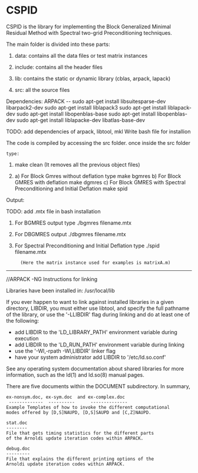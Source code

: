 # CSPID
CSPID is the library for implementing the Block Generalized Minimal Residual Method with Spectral two-grid Preconditioning techniques. 

The main folder is divided into these parts: 

1. data: contains all the data files or test matrix instances

2. include: contains all the header files

3. lib: contains the static or dynamic library (cblas, arpack, lapack)

4. src: all the source files 
 
Dependencies: ARPACK -- sudo apt-get install libsuitesparse-dev libarpack2-dev 
                        sudo apt-get install liblapack3
                        sudo apt-get install liblapack-dev
                        sudo apt-get install libopenblas-base
                        sudo apt-get install libopenblas-dev
                        sudo apt-get install liblapacke-dev libatlas-base-dev 
     
TODO:                   add dependencies of arpack, libtool, mkl
                        Write bash file for installion                   
                       
The code is compiled by accessing the src folder. 
once inside the src folder 
   
    type: 
  
  1) make clean (It removes all the previous object files)  
  
  2)  a) For Block Gmres without deflation type 
        make bgmres
      b) For Block GMRES with deflation
        make dgmres
      c) For Block GMRES with Spectral Preconditioning and Initial Deflation
         make spid
 
  Output: 
     
TODO: add .mtx file in bash installation 

 1) For BGMRES output type 
    ./bgmres filename.mtx 
 2) For DBGMRES output
    ./dbgmres filename.mtx
 3) For Spectral Preconditioning and Initial Deflation type 
    ./spid filename.mtx
 
          (Here the matrix instance used for examples is matrixA.m)


----------------------------------------------------------------------
//ARPACK -NG Instructions for linking

Libraries have been installed in:
   /usr/local/lib

If you ever happen to want to link against installed libraries
in a given directory, LIBDIR, you must either use libtool, and
specify the full pathname of the library, or use the '-LLIBDIR'
flag during linking and do at least one of the following:
   - add LIBDIR to the 'LD_LIBRARY_PATH' environment variable
     during execution
   - add LIBDIR to the 'LD_RUN_PATH' environment variable
     during linking
   - use the '-Wl,-rpath -Wl,LIBDIR' linker flag
   - have your system administrator add LIBDIR to '/etc/ld.so.conf'

See any operating system documentation about shared libraries for
more information, such as the ld(1) and ld.so(8) manual pages.

 There are five documents within the DOCUMENT subdirectory.
  In summary,
  
    ex-nonsym.doc, ex-sym.doc  and ex-complex.doc
     -------------  ----------      --------------
    Example Templates of how to invoke the different computational
    modes offered by [D,S]NAUPD, [D,S]SAUPD and [C,Z]NAUPD.
  
    stat.doc
    --------
    File that gets timing statistics for the different parts
    of the Arnoldi update iteration codes within ARPACK.
  
    debug.doc
    ---------
    File that explains the different printing options of the
    Arnoldi update iteration codes within ARPACK.

